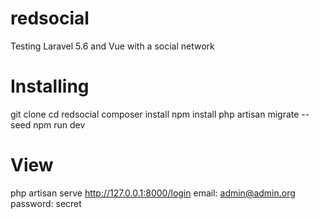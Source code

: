 # redsocial
Testing Laravel 5.6 and Vue with a social network

# Installing
git clone
cd redsocial
composer install
npm install
php artisan migrate --seed
npm run dev

# View
php artisan serve
http://127.0.0.1:8000/login
email: admin@admin.org
password: secret
